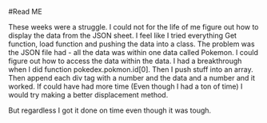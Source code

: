 #Read ME

These weeks were a struggle. I could not for the life of me figure out how to display the data from the JSON sheet. I feel like I tried everything Get function, load function and pushing the data into a class. The problem was the JSON file had - all the data was within one data called Pokemon. I could figure out how to access the data within the data. I had a breakthrough when I did function pokedex.pokmon.id[0]. Then I push stuff into an array. Then append each div tag with a number and the data and a number and it worked. If could have had more time (Even though I had a ton of time) I would try making a better displacement method.



But regardless I got it done on time even though it was tough. 